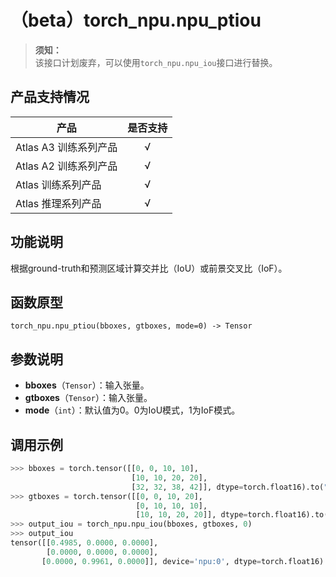 # （beta）torch_npu.npu_ptiou

>**须知：**<br>
>该接口计划废弃，可以使用`torch_npu.npu_iou`接口进行替换。

## 产品支持情况

| 产品                                                         | 是否支持 |
| ------------------------------------------------------------ | :------: |
|<term>Atlas A3 训练系列产品</term>           |    √     |
|<term>Atlas A2 训练系列产品</term> | √   |
|<term>Atlas 训练系列产品</term> | √   |
|<term>Atlas 推理系列产品</term>| √   |

## 功能说明

根据ground-truth和预测区域计算交并比（IoU）或前景交叉比（IoF）。

## 函数原型

```
torch_npu.npu_ptiou(bboxes, gtboxes, mode=0) -> Tensor
```

## 参数说明

- **bboxes**（`Tensor`）：输入张量。
- **gtboxes**（`Tensor`）：输入张量。
- **mode**（`int`）：默认值为0。0为IoU模式，1为IoF模式。

## 调用示例

```python
>>> bboxes = torch.tensor([[0, 0, 10, 10],
                           [10, 10, 20, 20],
                           [32, 32, 38, 42]], dtype=torch.float16).to("npu")
>>> gtboxes = torch.tensor([[0, 0, 10, 20],
                            [0, 10, 10, 10],
                            [10, 10, 20, 20]], dtype=torch.float16).to("npu")
>>> output_iou = torch_npu.npu_iou(bboxes, gtboxes, 0)
>>> output_iou
tensor([[0.4985, 0.0000, 0.0000],
        [0.0000, 0.0000, 0.0000], 
       [0.0000, 0.9961, 0.0000]], device='npu:0', dtype=torch.float16)
```

